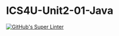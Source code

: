 # ICS4U-Unit2-01-Java

[![GitHub's Super Linter](https://github.com/Felipe-Affonso047/ICS4U-Unit2-01-Java/workflows/GitHub's%20Super%20Linter/badge.svg)](https://github.com/Felipe-Affonso047/ICS4U-Unit2-01-Java/actions)
